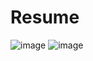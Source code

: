 # Resume
![image](https://user-images.githubusercontent.com/37403568/51784690-f8764680-2172-11e9-8c15-afc8ab393970.png)
![image](https://user-images.githubusercontent.com/37403568/51784702-2e1b2f80-2173-11e9-927b-7476ef452f91.png)
